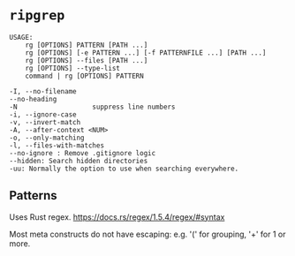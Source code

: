 # `ripgrep`

```man
USAGE:
    rg [OPTIONS] PATTERN [PATH ...]
    rg [OPTIONS] [-e PATTERN ...] [-f PATTERNFILE ...] [PATH ...]
    rg [OPTIONS] --files [PATH ...]
    rg [OPTIONS] --type-list
    command | rg [OPTIONS] PATTERN

-I, --no-filename
--no-heading
-N                   suppress line numbers
-i, --ignore-case
-v, --invert-match
-A, --after-context <NUM>
-o, --only-matching
-l, --files-with-matches
--no-ignore : Remove .gitignore logic
--hidden: Search hidden directories
-uu: Normally the option to use when searching everywhere.
```

## Patterns

Uses Rust regex. https://docs.rs/regex/1.5.4/regex/#syntax

Most meta constructs do not have escaping: e.g. '(' for grouping, '+' for 1 or more.
